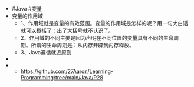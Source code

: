 - #Java #变量
- 变量的作用域
	- 1、作用域就是变量的有效范围。变量的作用域是怎样的呢？用一句大白话就可以概括了：出了大括号就不认识了。
	- 2、作用域的不同主要是因为声明在不同位置的变量具有不同的生命周期。所谓的生命周期是：从内存开辟到内存释放。
	- 3、Java遵循就近原则
-
- - https://github.com/27Aaron/Learning-Programming/tree/main/Java/P28
